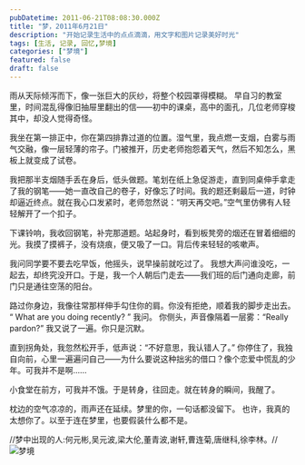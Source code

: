 ```yaml
---
pubDatetime: 2011-06-21T08:08:30.000Z
title: "梦，2011年6月21日"
description: "开始记录生活中的点点滴滴，用文字和图片记录美好时光"
tags: [生活, 记录, 回忆,梦境]
categories: ["梦境"]
featured: false
draft: false
---
```


雨从天际倾泻而下，像一张巨大的灰纱，将整个校园罩得模糊。
早自习的教室里，时间混乱得像旧抽屉里翻出的信——初中的课桌，高中的面孔，几位老师穿梭其中，却没人觉得奇怪。

我坐在第一排正中，你在第四排靠过道的位置。湿气里，我点燃一支烟，白雾与雨气交融，像一层轻薄的帘子。门被推开，历史老师抱怨着天气，然后不知怎么，黑板上就变成了试卷。

我把那半支烟随手丢在身后，低头做题。笔划在纸上急促游走，直到同桌伸手拿走了我的钢笔——她一直改自己的卷子，好像忘了时间。我的题还剩最后一道，时钟却逼近终点。就在我心口发紧时，老师忽然说：“明天再交吧。”空气里仿佛有人轻轻解开了一个扣子。

下课铃响，我收回钢笔，补完那道题。站起身时，看到板凳旁的烟还在冒着细细的光。我摸了摸裤子，没有烧痕，便又吸了一口。背后传来轻轻的咳嗽声。

我问同学要不要去吃早饭，他摇头，说早操前就吃过了。
我想大声问谁没吃，一起去，却终究没开口。于是，我一个人朝后门走去——我们班的后门通向走廊，前门只是通往空荡的阳台。

路过你身边，我像往常那样伸手勾住你的肩。你没有拒绝，顺着我的脚步走出去。
“ What are you doing recently? ” 我问。
你侧头，声音像隔着一层雾：“Really pardon?”
我又说了一遍。你只是沉默。

直到拐角处，我忽然松开手，低声说：“不好意思，我认错人了。”
你停住了，我独自向前，心里一遍遍问自己——为什么要说这种拙劣的借口？像个恋爱中慌乱的少年。可我并不是啊……

小食堂在前方，可我并不饿。于是转身，往回走。就在转身的瞬间，我醒了。

枕边的空气凉凉的，雨声还在延续。梦里的你，一句话都没留下。
也许，我真的太想你了。以至于连在梦里，也要假装什么都不是。

//梦中出现的人:何元彬,吴元波,梁大伦,董青波,谢轩,曹连菊,唐继科,徐李林。//
![梦境](/images/dream2011.png)